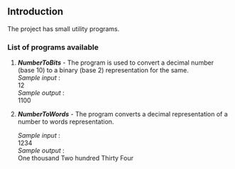 ## Introduction
The project has small utility programs.

### List of programs available

1. <b><i>NumberToBits</i></b> - The program is used to convert a decimal number (base 10) to  a binary (base 2) representation for the same. <br/>
    <i>Sample input</i> :<br/>
    12 <br/>
    <i>Sample output</i> :<br/>
    1100

2. <b><i>NumberToWords</i></b> - The program converts a decimal representation of a number to words representation. <br/>

    <i>Sample input</i> :<br/>
    1234 <br/>
    <i>Sample output</i> :<br/>
    One thousand Two hundred Thirty Four